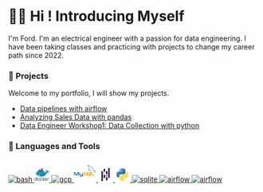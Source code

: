 :raising_hand_man:	Hi ! Introducing Myself
======================================================================================================================================

I'm Ford. I'm an electrical engineer with a passion for data engineering. I have been taking classes and practicing with projects 
to change my career path since 2022.

### :open_file_folder: Projects
Welcome to my portfolio, I will show my projects.  
- [Data pipelines with airflow](https://github.com/fchakkapat/data-pipelines-with-airflow)
- [Analyzing Sales Data with pandas](https://github.com/fchakkapat/Analyzing-Sales-Data-with-pandas)
- [Data Engineer Workshop1: Data Collection with python](https://github.com/fchakkapat/DE_workshop)

### :wrench: Languages and Tools

<p align="left">
<a href="https://www.gnu.org/software/bash/" target="_blank" rel="noreferrer"> <img src="https://www.vectorlogo.zone/logos/gnu_bash/gnu_bash-icon.svg" alt="bash" width="30" height="30"/> </a> <a href="https://www.docker.com/" target="_blank" rel="noreferrer"> <img src="https://raw.githubusercontent.com/devicons/devicon/master/icons/docker/docker-original-wordmark.svg" alt="docker" width="30" height="30"/> </a> <a href="https://cloud.google.com" target="_blank" rel="noreferrer"> <img src="https://www.vectorlogo.zone/logos/google_cloud/google_cloud-icon.svg" alt="gcp" width="30" height="30"/> </a> <a href="https://www.mysql.com/" target="_blank" rel="noreferrer"> <img src="https://raw.githubusercontent.com/devicons/devicon/master/icons/mysql/mysql-original-wordmark.svg" alt="mysql" width="45" height="45"/> </a> <a href="https://pandas.pydata.org/" target="_blank" rel="noreferrer"> <img src="https://raw.githubusercontent.com/devicons/devicon/2ae2a900d2f041da66e950e4d48052658d850630/icons/pandas/pandas-original.svg" alt="pandas" width="30" height="30"/> </a> <a href="https://www.python.org" target="_blank" rel="noreferrer"> <img src="https://raw.githubusercontent.com/devicons/devicon/master/icons/python/python-original.svg" alt="python" width="30" height="30"/> </a> <a href="https://www.sqlite.org/" target="_blank" rel="noreferrer"> <img src="https://www.vectorlogo.zone/logos/sqlite/sqlite-icon.svg" alt="sqlite" width="30" height="30"/> </a> <a href="https://airflow.apache.org" target="_blank" rel="noreferrer"> <img src="https://airflow.apache.org/images/feature-image.png" alt="airflow" width="110" height="45"/> </a> <a href="https://spark.apache.org" target="_blank" rel="noreferrer"> <img src="https://upload.wikimedia.org/wikipedia/commons/thumb/f/f3/Apache_Spark_logo.svg/1200px-Apache_Spark_logo.svg.png" alt="airflow" width="80" height="45"/> </a>
</p>
